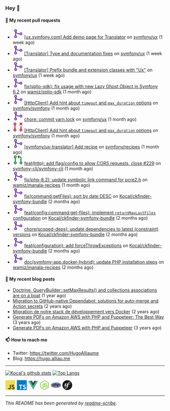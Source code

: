 ### Hey 👋

#### 👷 My recent pull requests

- ![](./assets/pr-merged.svg) [[ux.symfony.com] Add demo page for Translator](https://github.com/symfony/ux/pull/826) on [symfony/ux](https://github.com/symfony/ux) (1 week ago)
- ![](./assets/pr-merged.svg) [[Translator] Type and documentation fixes](https://github.com/symfony/ux/pull/822) on [symfony/ux](https://github.com/symfony/ux) (1 week ago)
- ![](./assets/pr-merged.svg) [[Translator] Prefix bundle and extension classes with &#34;Ux&#34;](https://github.com/symfony/ux/pull/819) on [symfony/ux](https://github.com/symfony/ux) (1 week ago)
- ![](./assets/pr-merged.svg) [fix(splio-sdk): fix usage with new Lazy Ghost Object in Symfony 6.2](https://github.com/wamiz/splio-sdk/pull/4) on [wamiz/splio-sdk](https://github.com/wamiz/splio-sdk) (1 month ago)
- ![](./assets/pr-merged.svg) [[HttpClient] Add hint about `timeout` and `max_duration` options](https://github.com/symfony/symfony/pull/49791) on [symfony/symfony](https://github.com/symfony/symfony) (1 month ago)
- ![](./assets/pr-merged.svg) [chore: commit yarn.lock](https://github.com/symfony/ux/pull/755) on [symfony/ux](https://github.com/symfony/ux) (1 month ago)
- ![](./assets/pr-closed.svg) [[HttpClient] Add hint about `timeout` and `max_duration` options](https://github.com/symfony/symfony/pull/49756) on [symfony/symfony](https://github.com/symfony/symfony) (1 month ago)
- ![](./assets/pr-merged.svg) [[symfony/ux-translator] Add recipe](https://github.com/symfony/recipes/pull/1185) on [symfony/recipes](https://github.com/symfony/recipes) (1 month ago)
- ![](./assets/pr-open.svg) [feat(http): add flag/config to allow CORS requests, close #229](https://github.com/symfony-cli/symfony-cli/pull/293) on [symfony-cli/symfony-cli](https://github.com/symfony-cli/symfony-cli) (1 month ago)
- ![](./assets/pr-merged.svg) [fix(php-8.2): update symbolic link command for pcre2.h](https://github.com/wamiz/manala-recipes/pull/21) on [wamiz/manala-recipes](https://github.com/wamiz/manala-recipes) (1 month ago)
- ![](./assets/pr-merged.svg) [fix(command:getFiles): sort by date DESC](https://github.com/Kocal/ckfinder-symfony-bundle/pull/28) on [Kocal/ckfinder-symfony-bundle](https://github.com/Kocal/ckfinder-symfony-bundle) (2 months ago)
- ![](./assets/pr-merged.svg) [feat(config:command:get-files): implement `returnMaxLastFiles` configuration](https://github.com/Kocal/ckfinder-symfony-bundle/pull/27) on [Kocal/ckfinder-symfony-bundle](https://github.com/Kocal/ckfinder-symfony-bundle) (2 months ago)
- ![](./assets/pr-merged.svg) [chore(scoped-deps): update dependencies to latest (constraint) versions](https://github.com/Kocal/ckfinder-symfony-bundle/pull/26) on [Kocal/ckfinder-symfony-bundle](https://github.com/Kocal/ckfinder-symfony-bundle) (2 months ago)
- ![](./assets/pr-merged.svg) [feat(configuration): add forceThrowExceptions](https://github.com/Kocal/ckfinder-symfony-bundle/pull/25) on [Kocal/ckfinder-symfony-bundle](https://github.com/Kocal/ckfinder-symfony-bundle) (2 months ago)
- ![](./assets/pr-merged.svg) [doc(symfony-app.docker-hybrid): update PHP installation steps](https://github.com/wamiz/manala-recipes/pull/17) on [wamiz/manala-recipes](https://github.com/wamiz/manala-recipes) (2 months ago)

#### 📜 My recent blog posts

- [Doctrine, QueryBuilder::setMaxResults() and collections associations are on a boat](https://hugo.alliau.me/2022/01/07/doctrine-setmaxresults-and-collections-associations-are-on-a-boat/) (1 year ago)
- [Migration to GitHub-native Dependabot: solutions for auto-merge and Action secrets](https://hugo.alliau.me/2021/05/04/migration-to-github-native-dependabot-solutions-for-auto-merge-and-action-secrets/) (2 years ago)
- [Migration de notre stack de développement vers Docker](https://hugo.alliau.me/2021/04/26/migration-stack-developpement/) (2 years ago)
- [Generate PDFs on Amazon AWS with PHP and Puppeteer: The Best Way](https://hugo.alliau.me/2020/04/21/generate-pdfs-on-amazon-aws-with-php-and-puppeteer-the-best-way/) (3 years ago)
- [Generate PDFs on Amazon AWS with PHP and Puppeteer](https://hugo.alliau.me/2020/01/02/generate-pdfs-on-amazon-aws-with-php-and-puppeteer/) (3 years ago)

#### 📫 How to reach me

- Twitter: https://twitter.com/HugoAlliaume
- Blog: https://hugo.alliau.me

---

[![Kocal's github stats](https://github-readme-stats.vercel.app/api?username=Kocal&count_private=true&hide=stars)](https://github.com/anuraghazra/github-readme-stats)
[![Top Langs](https://github-readme-stats.vercel.app/api/top-langs/?username=Kocal&layout=compact)](https://github.com/anuraghazra/github-readme-stats)

<img src="https://raw.githubusercontent.com/devicons/devicon/master/icons/javascript/javascript-original.svg" alt="javascript" title="javascript" width="32" height="32"/> <img src="https://raw.githubusercontent.com/devicons/devicon/master/icons/typescript/typescript-original.svg" alt="typescript" title="typescript" width="32" height="32"/> <img src="https://raw.githubusercontent.com/devicons/devicon/master/icons/vuejs/vuejs-original.svg" alt="vuejs" title="vuejs" width="32" height="32"/> <img src="https://raw.githubusercontent.com/devicons/devicon/master/icons/nodejs/nodejs-original.svg" alt="nodejs" title="nodejs" width="32" height="32"/> <img src="https://raw.githubusercontent.com/devicons/devicon/master/icons/php/php-original.svg" alt="php" title="php" width="32" height="32"/> <img src="https://raw.githubusercontent.com/devicons/devicon/master/icons/symfony/symfony-original.svg" alt="symfony" title="symfony" width="32" height="32"/> 

---

_This README has been generated by [readme-scribe](https://github.com/muesli/readme-scribe/)_.

